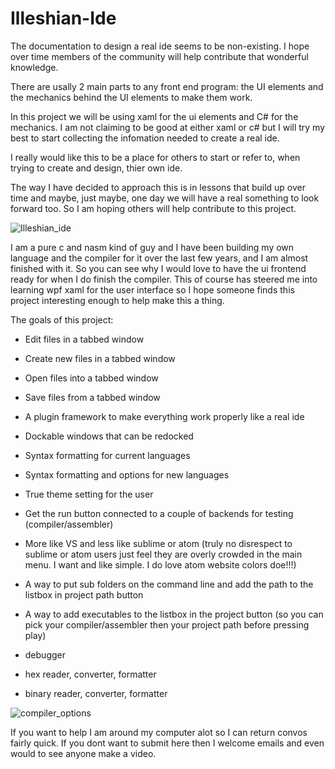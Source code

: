 # Illeshian-Ide

The documentation to design a real ide seems to be non-existing. I hope over time members of the community will help contribute that wonderful knowledge.

There are usally 2 main parts to any front end program:   the UI elements and the mechanics behind the UI elements to make them work. 

In this project we will be using xaml for the ui elements and C# for the mechanics. I am not claiming to be good at either xaml or c# but I will try my best to start collecting the infomation needed to create a real ide. 

I really would like this to be a place for others to start or refer to, when trying to create and design, thier own ide. 

The way I have decided to approach this is in lessons that build up over time and maybe, just maybe, one day we will have a real something to look forward too. So I am hoping others will help contribute to this project. 



![Illeshian_ide](https://github.com/ravenleeblack/Illeshian-Ide/assets/76606152/59f95599-8e48-4abe-a98e-481588dc6ae5)


I am a pure c and nasm kind of guy and I have been building my own language and the compiler for it over the last few years, and I am almost finished with it. So you can see why I would love to have the ui frontend ready for when I do finish the compiler. This of course has steered me into learning wpf xaml for the user interface so I hope someone finds this project interesting enough to help make this a thing.



The goals of this project:

- Edit files in a tabbed window
- Create new files in a tabbed window
- Open files into a tabbed window
- Save files from a tabbed window
- A plugin framework to make everything work properly like a real ide
- Dockable windows that can be redocked
- Syntax formatting for current languages
- Syntax formatting and options for new languages
- True theme setting for the user
- Get the run button connected to a couple of backends for testing (compiler/assembler)
- More like VS and less like sublime or atom  (truly no disrespect to sublime or atom users just feel they are overly crowded in the main menu. I want and like simple. I do love atom website colors doe!!!)
- A way to put sub folders on the command line and add the path to the listbox in project path button
- A way to add executables to the listbox in the project button  (so you can pick your compiler/assembler then your project path before pressing play)

- debugger
- hex reader, converter, formatter
- binary reader, converter, formatter

![compiler_options](https://github.com/ravenleeblack/Illeshian-Ide/assets/76606152/aedea48b-15cb-4834-8d80-f31305f03432)


If you want to help I am around my computer alot so I can return convos fairly quick. If you dont want to submit here then I welcome emails and even would to see anyone make a video.
